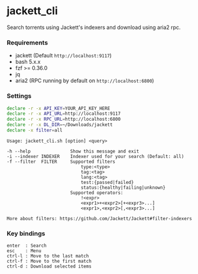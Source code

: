 # jackett_cli

Search torrents using Jackett's indexers and download using aria2 rpc.

### Requirements
- jackett (Default `http://localhost:9117`)
- bash 5.x.x
- fzf >= 0.36.0
- jq
- aria2 (RPC running by default on `http://localhost:6800`)

### Settings

```bash
declare -r -x API_KEY=YOUR_API_KEY_HERE
declare -r -x API_URL=http://localhost:9117
declare -r -x RPC_URL=http://localhost:6800
declare -r -x DL_DIR=~/Downloads/jackett
declare -x filter=all
```


```
Usage: jackett_cli.sh [option] <query>

-h --help               Show this message and exit
-i --indexer INDEXER    Indexer used for your search (Default: all)
-f --filter  FILTER     Supported filters
                            type:<type>
                            tag:<tag>
                            lang:<tag>
                            test:{passed|failed}
                            status:{healthy|failing|unknown}
                        Supported operators:
                            !<expr>
                            <expr1>+<expr2>[+<expr3>...]
                            <expr1>,<expr2>[,<expr3>...]

More about filters: https://github.com/Jackett/Jackett#filter-indexers
```


### Key bindings
```
enter  : Search
esc    : Menu
ctrl-l : Move to the last match
ctrl-f : Move to the first match
ctrl-d : Download selected items
```
